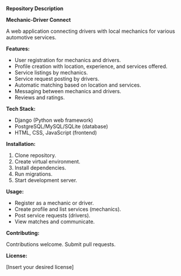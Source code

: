 **Repository Description**

**Mechanic-Driver Connect**

A web application connecting drivers with local mechanics for various automotive services.

**Features:**

* User registration for mechanics and drivers.
* Profile creation with location, experience, and services offered.
* Service listings by mechanics.
* Service request posting by drivers.
* Automatic matching based on location and services.
* Messaging between mechanics and drivers.
* Reviews and ratings.

**Tech Stack:**

* Django (Python web framework)
* PostgreSQL/MySQL/SQLite (database)
* HTML, CSS, JavaScript (frontend)

**Installation:**

1. Clone repository.
2. Create virtual environment.
3. Install dependencies.
4. Run migrations.
5. Start development server.

**Usage:**

* Register as a mechanic or driver.
* Create profile and list services (mechanics).
* Post service requests (drivers).
* View matches and communicate.

**Contributing:**

Contributions welcome. Submit pull requests.

**License:**

[Insert your desired license]
